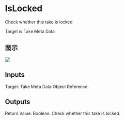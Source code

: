 # IsLocked

Check whether this take is locked

Target is Take Meta Data

## 图示

![]($-20221218-21094473.png)

## Inputs

Target: Take Meta Data Object Reference.  

## Outputs

Return Value: Boolean. Check whether this take is locked.

